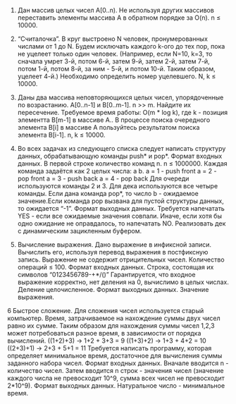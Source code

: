 1. Дан массив целых чисел A[0..n). Не используя других массивов переставить элементы массива A  в обратном порядке за O(n).
n ≤ 10000.

2. “Считалочка”. В круг выстроено N человек, пронумерованных числами от 1 до N. Будем исключать каждого k-ого до тех пор, пока не уцелеет только один человек. (Например, если N=10, k=3, то сначала умрет 3-й, потом 6-й, затем 9-й, затем 2-й, затем 7-й, потом 1-й, потом 8-й, за ним - 5-й, и потом 10-й. Таким образом, уцелеет 4-й.) Необходимо определить номер уцелевшего.
N, k ≤ 10000.

3. Даны два массива неповторяющихся целых чисел, упорядоченные по возрастанию. A[0..n-1] и B[0..m-1]. n >> m. Найдите их пересечение. Требуемое время работы: O(m * log k), где k - позиция элементта B[m-1] в массиве A.. В процессе поиска очередного элемента B[i] в массиве A пользуйтесь результатом поиска элемента B[i-1].
n, k ≤ 10000.

4. Во всех задачах из следующего списка следует написать структуру данных, обрабатывающую команды push* и pop*.
Формат входных данных.
В первой строке количество команд n. n ≤ 1000000.
Каждая команда задаётся как 2 целых числа: a b.
a = 1 - push front
a = 2 - pop front
a = 3 - push back
a = 4 - pop back
Для очереди используются команды 2 и 3. Для дека используются все четыре команды.
Если дана команда pop*, то число b - ожидаемое значение.Если команда pop вызвана для пустой структуры данных, то ожидается “-1”. 
Формат выходных данных.
Требуется напечатать YES - если все ожидаемые значения совпали. Иначе, если хотя бы одно ожидание не оправдалось, то напечатать NO.
Реализовать дек с динамическим зацикленным буфером.

5. Вычисление выражения.
Дано выражение в инфиксной записи. Вычислить его, используя перевод выражения в постфиксную запись. Выражение не содержит отрицительных чисел.
Количество операций ≤ 100.
Формат входных данных. Строка, состоящая их символов “0123456789-+*/()”
Гарантируется, что входное выражение корректно, нет деления на 0, вычислимо в целых числах. Деление целочисленное.
Формат выходных данных. 
Значение выражения.

6 Быстрое сложение.
Для сложения чисел используется старый компьютер. Время, затрачиваемое на нахождение суммы двух чисел равно их сумме.
Таким образом для нахождения суммы чисел 1,2,3 может потребоваться разное время, в зависимости от порядка вычислений.
((1+2)+3) -> 1+2 + 3+3 = 9
((1+3)+2) -> 1+3 + 4+2 = 10
((2+3)+1) -> 2+3 + 5+1 = 11
Требуется написать программу, которая определяет минимальное время, достаточное для вычисления суммы заданного набора чисел.
Формат входных данных. Вначале вводится n - количество чисел. Затем вводится n строк - значения чисел (значение каждого числа не превосходит 10^9, сумма всех чисел не превосходит 2*10^9).
Формат выходных данных. Натуральное число - минимальное время.

